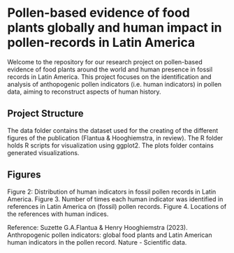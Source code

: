 # Pollen-based evidence of food plants globally and human impact in pollen-records in Latin America
Welcome to the repository for our research project on pollen-based evidence of food plants around the world and human presence in fossil records in Latin America. This project focuses on the identification and analysis of anthopogenic pollen indicators (i.e. human indicators) in pollen data, aiming to reconstruct aspects of human history.

## Project Structure
The data folder contains the dataset used for the creating of the different figures of the publication (Flantua & Hooghiemstra, in review).
The R folder holds R scripts for visualization using ggplot2.
The plots folder contains generated visualizations.

## Figures
Figure 2: Distribution of human indicators in fossil pollen records in Latin America. 
Figure 3. Number of times each human indicator was identified in references in Latin America on (fossil) pollen records. 
Figure 4. Locations of the references with human indices.

Reference:
Suzette G.A.Flantua & Henry Hooghiemstra (2023). Anthropogenic pollen indicators: global food plants and Latin American human indicators in the pollen record. Nature - Scientific data.





